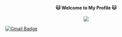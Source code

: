 


<h4 align="center"> 
	🐱  Welcome to My Profile  🐱
</h4>

<center><IMG SRC="https://i.pinimg.com/originals/fd/c4/f8/fdc4f8df31ccaeab0b48f3d942bcf41d.gif"></center>

[![Gmail Badge](https://img.shields.io/badge/-lsilva0497@gmail.com-c14438?style=flat-square&logo=Gmail&logoColor=white&link=mailto:lsilva0497@gmail.com)](mailto:lsilva0497@gmail.com)
